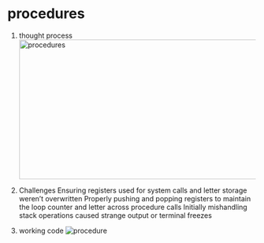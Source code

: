# procedures

1. thought process
   <img width="621" height="284" alt="procedures" src="https://github.com/user-attachments/assets/2bd4c7af-b378-4929-8861-010e5a618c1f" />


3. Challenges
   Ensuring registers used for system calls and letter storage weren’t overwritten
   Properly pushing and popping registers to maintain the loop counter and letter across procedure calls
   Initially mishandling stack operations caused strange output or terminal freezes

5. working code
   ![procedure](https://github.com/user-attachments/assets/82579b24-2ca0-43fc-aa17-20d3c7cc4301)
